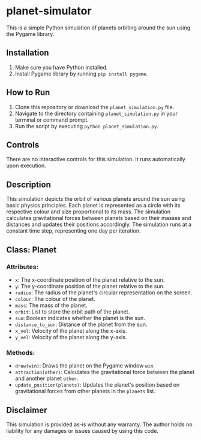 # planet-simulator

This is a simple Python simulation of planets orbiting around the sun using the Pygame library.

## Installation

1. Make sure you have Python installed.
2. Install Pygame library by running `pip install pygame`.

## How to Run

1. Clone this repository or download the `planet_simulation.py` file.
2. Navigate to the directory containing `planet_simulation.py` in your terminal or command prompt.
3. Run the script by executing `python planet_simulation.py`.

## Controls

There are no interactive controls for this simulation. It runs automatically upon execution.

## Description

This simulation depicts the orbit of various planets around the sun using basic physics principles. Each planet is represented as a circle with its respective colour and size proportional to its mass. The simulation calculates gravitational forces between planets based on their masses and distances and updates their positions accordingly. The simulation runs at a constant time step, representing one day per iteration.

## Class: Planet

### Attributes:

- `x`: The x-coordinate position of the planet relative to the sun.
- `y`: The y-coordinate position of the planet relative to the sun.
- `radius`: The radius of the planet's circular representation on the screen.
- `colour`: The colour of the planet.
- `mass`: The mass of the planet.
- `orbit`: List to store the orbit path of the planet.
- `sun`: Boolean indicates whether the planet is the sun.
- `distance_to_sun`: Distance of the planet from the sun.
- `x_vel`: Velocity of the planet along the x-axis.
- `y_vel`: Velocity of the planet along the y-axis.

### Methods:

- `draw(win)`: Draws the planet on the Pygame window `win`.
- `attraction(other)`: Calculates the gravitational force between the planet and another planet `other`.
- `update_position(planets)`: Updates the planet's position based on gravitational forces from other planets in the `planets` list.

## Disclaimer

This simulation is provided as-is without any warranty. The author holds no liability for any damages or issues caused by using this code.
